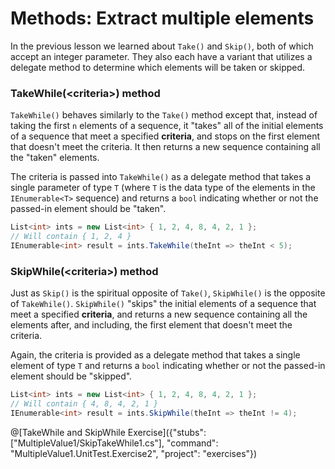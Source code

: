[//]: # (GENERATED FILE -- DO NOT EDIT)
# Methods: Extract multiple elements

In the previous lesson we learned about `Take()` and `Skip()`, both of which accept an integer parameter. They also each have a variant that utilizes a delegate method to determine which elements will be taken or skipped.

### TakeWhile(&lt;criteria&gt;) method
`TakeWhile()` behaves similarly to the `Take()` method except that, instead of taking the first `n` elements of a sequence, it "takes" all of the initial elements of a sequence that meet a specified **criteria**, and stops on the first element that doesn't meet the criteria. It then returns a new sequence containing all the "taken" elements.

The criteria is passed into `TakeWhile()` as a delegate method that takes a single parameter of type `T` (where `T` is the data type of the elements in the `IEnumerable<T>` sequence) and returns a `bool` indicating whether or not the passed-in element should be "taken".

```csharp
List<int> ints = new List<int> { 1, 2, 4, 8, 4, 2, 1 };
// Will contain { 1, 2, 4 }
IEnumerable<int> result = ints.TakeWhile(theInt => theInt < 5);
```

### SkipWhile(&lt;criteria&gt;) method
Just as `Skip()` is the spiritual opposite of `Take()`, `SkipWhile()` is the opposite of `TakeWhile()`. `SkipWhile()` "skips" the initial elements of a sequence that meet a specified **criteria**, and returns a new sequence containing all the elements after, and including, the first element that doesn't meet the criteria.

Again, the criteria is provided as a delegate method that takes a single element of type `T` and returns a `bool` indicating whether or not the passed-in element should be "skipped".

```csharp
List<int> ints = new List<int> { 1, 2, 4, 8, 4, 2, 1 };
// Will contain { 4, 8, 4, 2, 1 }
IEnumerable<int> result = ints.SkipWhile(theInt => theInt != 4);
```

@[TakeWhile and SkipWhile Exercise]({"stubs": ["MultipleValue1/SkipTakeWhile1.cs"], "command": "MultipleValue1.UnitTest.Exercise2", "project": "exercises"})
